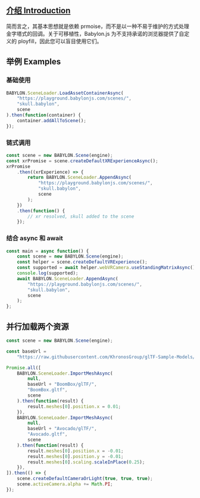 ## [介绍 Introduction](https://doc.babylonjs.com/features/featuresDeepDive/events/promises)

简而言之，其基本思想就是依赖 prmoise，而不是以一种不易于维护的方式处理金字塔式的回调。关于可移植性，Babylon.js 为不支持承诺的浏览器提供了自定义的 ployfill，因此您可以盲目使用它们。

## 举例 Examples

### 基础使用

```javascript
BABYLON.SceneLoader.LoadAssetContainerAsync(
    "https://playground.babylonjs.com/scenes/",
    "skull.babylon",
    scene
).then(function(container) {
    container.addAllToScene();
});
```

### 链式调用

```javascript
const scene = new BABYLON.Scene(engine);
const xrPromise = scene.createDefaultXRExperienceAsync();
xrPromise
    .then((xrExperience) => {
        return BABYLON.SceneLoader.AppendAsync(
            "https://playground.babylonjs.com/scenes/",
            "skull.babylon",
            scene
        );
    })
    .then(function() {
        // xr resolved, skull added to the scene
    });
```

### 结合 async 和 await

```javascript
const main = async function() {
    const scene = new BABYLON.Scene(engine);
    const helper = scene.createDefaultVRExperience();
    const supported = await helper.webVRCamera.useStandingMatrixAsync();
    console.log(supported);
    await BABYLON.SceneLoader.AppendAsync(
        "https://playground.babylonjs.com/scenes/",
        "skull.babylon",
        scene
    );
};
```

## 并行加载两个资源

```javascript
const scene = new BABYLON.Scene(engine);

const baseUrl =
    "https://raw.githubusercontent.com/KhronosGroup/glTF-Sample-Models/master/2.0/";

Promise.all([
    BABYLON.SceneLoader.ImportMeshAsync(
        null,
        baseUrl + "BoomBox/glTF/",
        "BoomBox.gltf",
        scene
    ).then(function(result) {
        result.meshes[0].position.x = 0.01;
    }),
    BABYLON.SceneLoader.ImportMeshAsync(
        null,
        baseUrl + "Avocado/glTF/",
        "Avocado.gltf",
        scene
    ).then(function(result) {
        result.meshes[0].position.x = -0.01;
        result.meshes[0].position.y = -0.01;
        result.meshes[0].scaling.scaleInPlace(0.25);
    }),
]).then(() => {
    scene.createDefaultCameraOrLight(true, true, true);
    scene.activeCamera.alpha += Math.PI;
});
```

